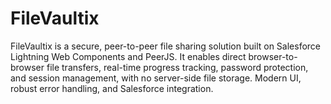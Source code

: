 # FileVaultix
FileVaultix is a secure, peer-to-peer file sharing solution built on Salesforce Lightning Web Components and PeerJS. It enables direct browser-to-browser file transfers, real-time progress tracking, password protection, and session management, with no server-side file storage. Modern UI, robust error handling, and Salesforce integration.
